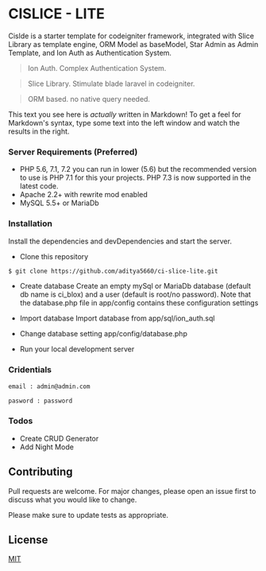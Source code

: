 # CISLICE - LITE


Cislde  is a starter template for codeigniter framework, integrated with Slice Library as template engine, ORM Model as baseModel, Star Admin as Admin Template, and Ion Auth as Authentication System. 

  > Ion Auth. Complex Authentication System.
  
  > Slice Library. Stimulate blade laravel in codeigniter.
  
  > ORM based. no native query needed.
  
This text you see here is *actually* written in Markdown! To get a feel for Markdown's syntax, type some text into the left window and watch the results in the right.
### Server Requirements (Preferred)
* PHP 5.6, 7.1, 7.2 you can run in lower (5.6) but the recommended version to use is PHP 7.1 for this your projects. PHP 7.3 is now supported in the latest code.
* Apache 2.2+ with rewrite mod enabled
* MySQL 5.5+ or MariaDb
 
### Installation

Install the dependencies and devDependencies and start the server.
* Clone this repository
```sh
$ git clone https://github.com/aditya5660/ci-slice-lite.git
```
* Create database
Create an empty mySql or MariaDb database (default db name is ci_blox) and a user (default is root/no password). Note that the database.php file in app/config contains these configuration settings
* Import database 
Import database from app/sql/ion_auth.sql
* Change database setting app/config/database.php 

* Run your local development server


### Cridentials
```sh
email : admin@admin.com
```
```sh
pasword : password
```

### Todos

 - Create CRUD Generator
 - Add Night Mode

## Contributing
Pull requests are welcome. For major changes, please open an issue first to discuss what you would like to change.

Please make sure to update tests as appropriate.

## License
[MIT](https://choosealicense.com/licenses/mit/)
